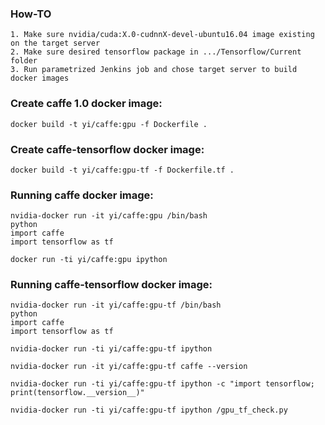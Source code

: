 ### How-TO
```
1. Make sure nvidia/cuda:X.0-cudnnX-devel-ubuntu16.04 image existing on the target server
2. Make sure desired tensorflow package in .../Tensorflow/Current folder
3. Run parametrized Jenkins job and chose target server to build docker images
```

### Create caffe 1.0 docker image:
```
docker build -t yi/caffe:gpu -f Dockerfile .
```

### Create caffe-tensorflow docker image:
```
docker build -t yi/caffe:gpu-tf -f Dockerfile.tf .
```
### Running caffe docker image:
```
nvidia-docker run -it yi/caffe:gpu /bin/bash
python
import caffe
import tensorflow as tf
```
```
docker run -ti yi/caffe:gpu ipython
```
### Running caffe-tensorflow docker image:
```
nvidia-docker run -it yi/caffe:gpu-tf /bin/bash
python
import caffe
import tensorflow as tf
```
```
nvidia-docker run -ti yi/caffe:gpu-tf ipython

nvidia-docker run -it yi/caffe:gpu-tf caffe --version

nvidia-docker run -ti yi/caffe:gpu-tf ipython -c "import tensorflow; print(tensorflow.__version__)"

nvidia-docker run -ti yi/caffe:gpu-tf ipython /gpu_tf_check.py
```
